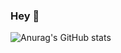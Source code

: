 ### Hey 👋

![Anurag's GitHub stats](https://github-readme-stats.vercel.app/api?username=Marcixy&show_icons=true&theme=radical)

